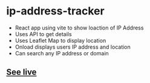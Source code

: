 # ip-address-tracker
- React app using vite to show loaction of IP Address
- Uses API to get details
- Uses Leaflet Map to display location
- Onload displays users IP address and location
- Can search any IP address or domain
  
## [See live](https://trace-ip.netlify.app/)
